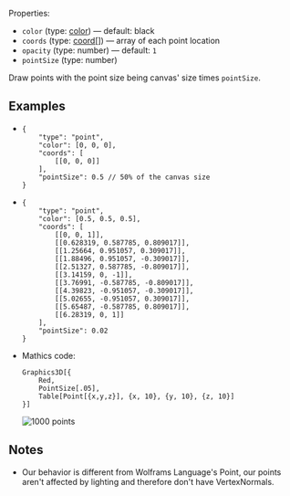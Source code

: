Properties:
- `color` (type: [color](/mathics-threejs-backend/types/color)) — default: black
- `coords` (type: [coord[]](/mathics-threejs-backend/types/coord)) — array of each point location
- `opacity` (type: number) — default: `1`
- `pointSize` (type: number)

Draw points with the point size being canvas' size times `pointSize`.

## Examples
- ```jsonc
  {
      "type": "point",
      "color": [0, 0, 0],
      "coords": [
          [[0, 0, 0]]
      ],
      "pointSize": 0.5 // 50% of the canvas size
  }
  ```
  <div class='center' id='graphics-container-1'></div>
  <script>
      drawGraphics3d(
          document.getElementById('graphics-container-1'),
          {
              elements: [
                  {
                      type: 'point',
                      color: [0, 0, 0],
                      coords: [
                          [[0, 0, 0]]
                      ],
                      pointSize: 0.5 // 50% of the canvas size
                  }
              ],
              viewpoint: [2, -4, 4]
          }
      );
  </script>
- ```jsonc
  {
      "type": "point",
      "color": [0.5, 0.5, 0.5],
      "coords": [
          [[0, 0, 1]],
          [[0.628319, 0.587785, 0.809017]],
          [[1.25664, 0.951057, 0.309017]],
          [[1.88496, 0.951057, -0.309017]],
          [[2.51327, 0.587785, -0.809017]],
          [[3.14159, 0, -1]],
          [[3.76991, -0.587785, -0.809017]],
          [[4.39823, -0.951057, -0.309017]],
          [[5.02655, -0.951057, 0.309017]],
          [[5.65487, -0.587785, 0.809017]],
          [[6.28319, 0, 1]]
      ],
      "pointSize": 0.02
  }
  ```
  <div class='center' id='graphics-container-2'></div>
  <script>
      drawGraphics3d(
          document.getElementById('graphics-container-2'),
          {
              elements: [
                  {
                      type: 'point',
                      color: [0.5, 0.5, 0.5],
                      coords: [
                          [[0, 0, 1]],
                          [[0.628319, 0.587785, 0.809017]],
                          [[1.25664, 0.951057, 0.309017]],
                          [[1.88496, 0.951057, -0.309017]],
                          [[2.51327, 0.587785, -0.809017]],
                          [[3.14159, 0, -1]],
                          [[3.76991, -0.587785, -0.809017]],
                          [[4.39823, -0.951057, -0.309017]],
                          [[5.02655, -0.951057, 0.309017]],
                          [[5.65487, -0.587785, 0.809017]],
                          [[6.28319, 0, 1]]
                      ],
                      pointSize: 0.02
                  }
              ],
              viewpoint: [2, -4, 4]
          }
      );
  </script>
- Mathics code:
  ```wl
  Graphics3D[{
      Red,
      PointSize[.05],
      Table[Point[{x,y,z}], {x, 10}, {y, 10}, {z, 10}]
  }]
  ```
  ![1000 points](https://user-images.githubusercontent.com/62714153/124356523-ce9b9680-dbec-11eb-87e0-d200ea93f4c0.png)

## Notes
-  Our behavior is different from Wolframs Language's Point, our points aren't affected by lighting and therefore don't have VertexNormals.
